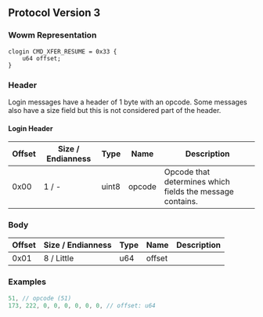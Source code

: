 ## Protocol Version 3

### Wowm Representation
```rust,ignore
clogin CMD_XFER_RESUME = 0x33 {
    u64 offset;
}
```
### Header
Login messages have a header of 1 byte with an opcode. Some messages also have a size field but this is not considered part of the header.

#### Login Header
| Offset | Size / Endianness | Type   | Name   | Description |
| ------ | ----------------- | ------ | ------ | ----------- |
| 0x00   | 1 / -             | uint8  | opcode | Opcode that determines which fields the message contains.|
### Body
| Offset | Size / Endianness | Type | Name | Description |
| ------ | ----------------- | ---- | ---- | ----------- |
| 0x01 | 8 / Little | u64 | offset |  |
### Examples
```c
51, // opcode (51)
173, 222, 0, 0, 0, 0, 0, 0, // offset: u64
```
